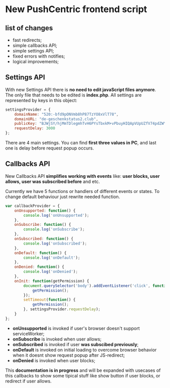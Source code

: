 # New PushCentric frontend script

## list of changes

- fast redirects;
- simple callbacks API;
- simple settings API;
- fixed errors with notifies;
- logical improvements;

## Settings API
With new Settings API there is **no need to edit javaScript files anymore**. The only file that needs to be edited is **index.php**.
All settings are represented by keys in this object:

```javascript
settingsProvider = {
    domainName: "520:-bfd9pONVmb8hP87TzYO8xVlT78",
    domainURL: "de-geschenkstatus2.club",
    publicKey: "BJWjSY/hjMmTDlegmhTvH6PYsTbxkM+vPbuyHIQApVUpUZfV74pdZWYJ1qWOrMP0u1p9PScxCypZg0R+qp2ScsU=",
    requestDelay: 3000
};
```

There are 4 main settings. You can find **first three values in PC**, and last one is delay before request popup occurs.

## Callbacks API

New Callbacks API **simplifies working with events** like: **user blocks, user allows, user was subscribed before** and etc.

Currently we have 5 functions or handlers of different events or states. To change default behaviour just rewrite needed function.

```javascript
var callbackProvider = {
    onUnsupported: function() {
        console.log('onUnsupported');
    },
    onSubscribe: function() {
        console.log('onSubscribe');
    },
    onSubscribed: function() {
        console.log('onSubscribed');
    },
    onDefault: function() {
        console.log('onDefault');
    },
    onDenied: function() {
        console.log('onDenied');
    },
    onInit: function(getPermission) {
        document.querySelector('body').addEventListener('click', function() {
            getPermission();
        });
        setTimeout(function() {
            getPermission();
        }, settingsProvider.requestDelay);
    }
};
```

- **onUnsupported** is invoked if user's browser doesn't support serviceWorker;
- **onSubscribe** is invoked when user allows;
- **onSubscribed** is invoked if user **was subscibed previously**;
- **onDefault** is invoked on initial loading to overcome browser behavior when it doesnt show request popup after JS-redirect;
- **onDenied** is invoked when user blocks;

This **documentation is in progress** and will be expanded with usecases of this callbacks to show some tipical stuff like show button if user blocks, or redirect if user allows.
